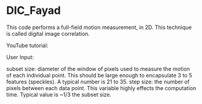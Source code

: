 # DIC_Fayad
This code performs a full-field motion measurement, in 2D. This technique is called digital image correlation.

YouTube tutorial:


User Input:

subset size: diameter of the window of pixels used to measure the motion of each individual point. This should be large enough to encapsulate 3 to 5 features (speckles). A typical number is 21 to 35.
step size: the number of pixels between each data point. This variable highly effects the computation time. Typical value is ~1/3 the subset size.


